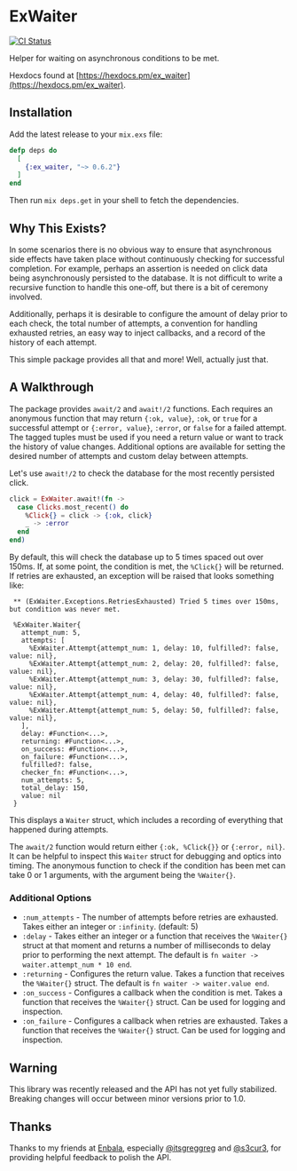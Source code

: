 # ExWaiter

[![CI Status](https://github.com/baldwindavid/ex_waiter/actions/workflows/build-and-test.yml/badge.svg)](https://github.com/baldwindavid/ex_waiter/actions/workflows/build-and-test.yml)

Helper for waiting on asynchronous conditions to be met.

Hexdocs found at
[https://hexdocs.pm/ex_waiter](https://hexdocs.pm/ex_waiter).

## Installation

Add the latest release to your `mix.exs` file:

```elixir
defp deps do
  [
    {:ex_waiter, "~> 0.6.2"}
  ]
end
```

Then run `mix deps.get` in your shell to fetch the dependencies.

## Why This Exists?

In some scenarios there is no obvious way to ensure that asynchronous
side effects have taken place without continuously checking for successful
completion. For example, perhaps an assertion is needed on click data being
asynchronously persisted to the database. It is not difficult to write a
recursive function to handle this one-off, but there is a bit of ceremony
involved.

Additionally, perhaps it is desirable to configure the amount of delay prior
to each check, the total number of attempts, a convention for handling
exhausted retries, an easy way to inject callbacks, and a record of the
history of each attempt.

This simple package provides all that and more! Well, actually just that.

## A Walkthrough

The package provides `await/2` and `await!/2` functions. Each requires an
anonymous function that may return `{:ok, value}`, `:ok`, or `true` for a
successful attempt or `{:error, value}`, `:error`, or `false` for a failed
attempt. The tagged tuples must be used if you need a return value or want
to track the history of value changes. Additional options are available for
setting the desired number of attempts and custom delay between attempts.

Let's use `await!/2` to check the database for the most recently persisted
click.

```elixir
click = ExWaiter.await!(fn ->
  case Clicks.most_recent() do
    %Click{} = click -> {:ok, click}
    _ -> :error
  end
end)
```

By default, this will check the database up to 5 times spaced out over 150ms.
If, at some point, the condition is met, the `%Click{}` will be returned. If
retries are exhausted, an exception will be raised that looks something like:

```
 ** (ExWaiter.Exceptions.RetriesExhausted) Tried 5 times over 150ms, but condition was never met.

 %ExWaiter.Waiter{
   attempt_num: 5,
   attempts: [
     %ExWaiter.Attempt{attempt_num: 1, delay: 10, fulfilled?: false, value: nil},
     %ExWaiter.Attempt{attempt_num: 2, delay: 20, fulfilled?: false, value: nil},
     %ExWaiter.Attempt{attempt_num: 3, delay: 30, fulfilled?: false, value: nil},
     %ExWaiter.Attempt{attempt_num: 4, delay: 40, fulfilled?: false, value: nil},
     %ExWaiter.Attempt{attempt_num: 5, delay: 50, fulfilled?: false, value: nil},
   ],
   delay: #Function<...>,
   returning: #Function<...>,
   on_success: #Function<...>,
   on_failure: #Function<...>,
   fulfilled?: false,
   checker_fn: #Function<...>,
   num_attempts: 5,
   total_delay: 150,
   value: nil
 }
```

This displays a `Waiter` struct, which includes a recording of everything
that happened during attempts.

The `await/2` function would return either `{:ok, %Click{}}` or
`{:error, nil}`. It can be helpful to inspect this `Waiter`
struct for debugging and optics into timing. The anonymous function to
check if the condition has been met can take 0 or 1 arguments, with the
argument being the `%Waiter{}`.

### Additional Options

* `:num_attempts` - The number of attempts before retries are exhausted. Takes
  either an integer or `:infinity`. (default: 5)
* `:delay` - Takes either an integer or a function that receives the
  `%Waiter{}` struct at that moment and returns a number of milliseconds to
  delay prior to performing the next attempt. The default is
  `fn waiter -> waiter.attempt_num * 10 end`.
* `:returning` - Configures the return value. Takes a function that receives
  the `%Waiter{}` struct. The default is `fn waiter -> waiter.value end`.
* `:on_success` - Configures a callback when the condition is met. Takes
  a function that receives the `%Waiter{}` struct. Can be used for logging
  and inspection.
* `:on_failure` - Configures a callback when retries are exhausted. Takes
  a function that receives the `%Waiter{}` struct. Can be used for logging
  and inspection.


## Warning

This library was recently released and the API has not yet fully
stabilized. Breaking changes will occur between minor versions prior to 1.0.

## Thanks

Thanks to my friends at [Enbala](https://www.enbala.com/), especially
[@itsgreggreg](https://github.com/itsgreggreg) and [@s3cur3](https://github.com/s3cur3), for providing helpful feedback to polish the API. 
